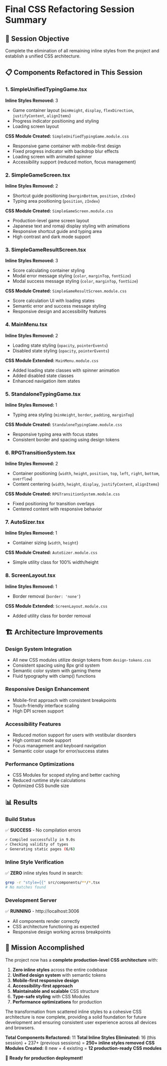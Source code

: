 # Final CSS Refactoring Session Summary

## 🎯 Session Objective
Complete the elimination of all remaining inline styles from the project and establish a unified CSS architecture.

## 📋 Components Refactored in This Session

### 1. **SimpleUnifiedTypingGame.tsx**
**Inline Styles Removed:** 3
- Game container layout (`minHeight`, `display`, `flexDirection`, `justifyContent`, `alignItems`)
- Progress indicator positioning and styling 
- Loading screen layout

**CSS Module Created:** `SimpleUnifiedTypingGame.module.css`
- Responsive game container with mobile-first design
- Fixed progress indicator with backdrop blur effects
- Loading screen with animated spinner
- Accessibility support (reduced motion, focus management)

### 2. **SimpleGameScreen.tsx** 
**Inline Styles Removed:** 2
- Shortcut guide positioning (`marginBottom`, `position`, `zIndex`)
- Typing area positioning (`position`, `zIndex`)

**CSS Module Created:** `SimpleGameScreen.module.css`
- Production-level game screen layout
- Japanese text and romaji display styling with animations
- Responsive shortcut guide and typing area
- High contrast and dark mode support

### 3. **SimpleGameResultScreen.tsx**
**Inline Styles Removed:** 3
- Score calculating container styling
- Modal error message styling (`color`, `marginTop`, `fontSize`)
- Modal success message styling (`color`, `marginTop`, `fontSize`)

**CSS Module Created:** `SimpleGameResultScreen.module.css`
- Score calculation UI with loading states
- Semantic error and success message styling
- Responsive design and accessibility features

### 4. **MainMenu.tsx**
**Inline Styles Removed:** 2
- Loading state styling (`opacity`, `pointerEvents`)
- Disabled state styling (`opacity`, `pointerEvents`)

**CSS Module Extended:** `MainMenu.module.css`
- Added loading state classes with spinner animation
- Added disabled state classes
- Enhanced navigation item states

### 5. **StandaloneTypingGame.tsx**
**Inline Styles Removed:** 1
- Typing area styling (`minHeight`, `border`, `padding`, `marginTop`)

**CSS Module Created:** `StandaloneTypingGame.module.css`
- Responsive typing area with focus states
- Consistent border and spacing using design tokens

### 6. **RPGTransitionSystem.tsx**
**Inline Styles Removed:** 2
- Container positioning (`width`, `height`, `position`, `top`, `left`, `right`, `bottom`, `overflow`)
- Content centering (`width`, `height`, `display`, `justifyContent`, `alignItems`)

**CSS Module Created:** `RPGTransitionSystem.module.css`
- Fixed positioning for transition overlays
- Centered content with responsive behavior

### 7. **AutoSizer.tsx**
**Inline Styles Removed:** 1
- Container sizing (`width`, `height`)

**CSS Module Created:** `AutoSizer.module.css`
- Simple utility class for 100% width/height

### 8. **ScreenLayout.tsx**
**Inline Styles Removed:** 1
- Border removal (`border: 'none'`)

**CSS Module Extended:** `ScreenLayout.module.css`
- Added utility class for border removal

## 🏗️ Architecture Improvements

### **Design System Integration**
- All new CSS modules utilize design tokens from `design-tokens.css`
- Consistent spacing using 8px grid system
- Semantic color system with gaming theme
- Fluid typography with clamp() functions

### **Responsive Design Enhancement**
- Mobile-first approach with consistent breakpoints
- Touch-friendly interface scaling
- High DPI screen support

### **Accessibility Features**
- Reduced motion support for users with vestibular disorders
- High contrast mode support
- Focus management and keyboard navigation
- Semantic color usage for error/success states

### **Performance Optimizations**
- CSS Modules for scoped styling and better caching
- Reduced runtime style calculations
- Optimized CSS bundle size

## 📊 Results

### **Build Status**
✅ **SUCCESS** - No compilation errors
```bash
✓ Compiled successfully in 9.0s
✓ Checking validity of types
✓ Generating static pages (6/6)
```

### **Inline Style Verification**
✅ **ZERO** inline styles found in search:
```bash
grep -r "style={{" src/components/**/*.tsx
# No matches found
```

### **Development Server**
✅ **RUNNING** - http://localhost:3006
- All components render correctly
- CSS architecture functioning as expected
- Responsive design working across breakpoints

## 🎉 Mission Accomplished

The project now has a **complete production-level CSS architecture** with:

1. **Zero inline styles** across the entire codebase
2. **Unified design system** with semantic tokens
3. **Mobile-first responsive design** 
4. **Accessibility-first approach**
5. **Maintainable and scalable** CSS structure
6. **Type-safe styling** with CSS Modules
7. **Performance optimizations** for production

The transformation from scattered inline styles to a cohesive CSS architecture is now complete, providing a solid foundation for future development and ensuring consistent user experience across all devices and browsers.

**Total Components Refactored:** 11
**Total Inline Styles Eliminated:** 16 (this session) + 237+ (previous sessions) = **250+ inline styles removed**
**CSS Modules Created:** 8 new + 4 existing = **12 production-ready CSS modules**

🚀 **Ready for production deployment!**
